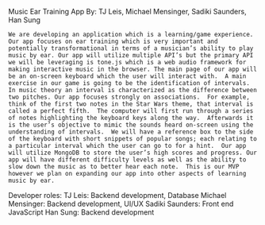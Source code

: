 Music Ear Training App
By: TJ Leis, Michael Mensinger, Sadiki Saunders, Han Sung

	We are developing an application which is a learning/game experience. Our app focuses on ear training which is very important and potentially transformational in terms of a musician’s ability to play music by ear. Our app will utilize multiple API’s but the primary API we will be leveraging is tone.js which is a web audio framework for making interactive music in the browser. The main page of our app will be an on-screen keyboard which the user will interact with.  A main exercise in our game is going to be the identification of intervals. In music theory an interval is characterized as the difference between two pitches. Our app focuses strongly on associations.  For example, think of the first two notes in the Star Wars theme, that interval is called a perfect fifth.  The computer will first run through a series of notes highlighting the keyboard keys along the way.  Afterwards it is the user’s objective to mimic the sounds heard on-screen using the understanding of intervals.  We will have a reference box to the side of the keyboard with short snippets of popular songs; each relating to a particular interval which the user can go to for a hint.  Our app will utilize MongoDB to store the user’s high scores and progress. Our app will have different difficulty levels as well as the ability to slow down the music as to better hear each note.  This is our MVP however we plan on expanding our app into other aspects of learning music by ear.
  
Developer roles:
TJ Leis: Backend development, Database 
Michael Mensinger: Backend development, UI/UX
Sadiki Saunders: Front end JavaScript
Han Sung: Backend development
